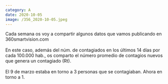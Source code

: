 ```yaml
--- 
category: A 
date: 2020-10-05 
image: /356_2020-10-05.jpeg 
--- 
```


Cada semana os voy a compartir algunos datos que vamos publicando en 360smartvision.com <br><br>En este caso, además del núm. de contagiados en los últimos 14 días por cada 100.000 hab., os comparto el número promedio de contagios nuevos que genera un contagiado (Rt).<br><br>El 9 de marzo estaba en torno a 3 personas que se contagiaban. Ahora en torno a 1.
